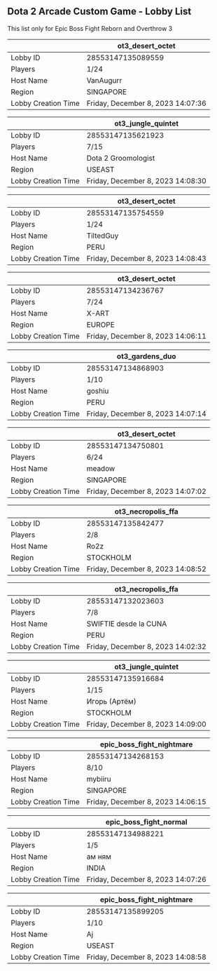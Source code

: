## Dota 2 Arcade Custom Game - Lobby List

This list only for Epic Boss Fight Reborn and Overthrow 3

|  | ot3_desert_octet |
| ------ | ------ |
| Lobby ID | 28553147135089559 |
| Players | 1/24 |
| Host Name | VanAugurr |
| Region | SINGAPORE |
| Lobby Creation Time | Friday, December 8, 2023 14:07:36 |


|  | ot3_jungle_quintet |
| ------ | ------ |
| Lobby ID | 28553147135621923 |
| Players | 7/15 |
| Host Name | Dota 2 Groomologist |
| Region | USEAST |
| Lobby Creation Time | Friday, December 8, 2023 14:08:30 |


|  | ot3_desert_octet |
| ------ | ------ |
| Lobby ID | 28553147135754559 |
| Players | 1/24 |
| Host Name | TiltedGuy |
| Region | PERU |
| Lobby Creation Time | Friday, December 8, 2023 14:08:43 |


|  | ot3_desert_octet |
| ------ | ------ |
| Lobby ID | 28553147134236767 |
| Players | 7/24 |
| Host Name | X-ART |
| Region | EUROPE |
| Lobby Creation Time | Friday, December 8, 2023 14:06:11 |


|  | ot3_gardens_duo |
| ------ | ------ |
| Lobby ID | 28553147134868903 |
| Players | 1/10 |
| Host Name | goshiu |
| Region | PERU |
| Lobby Creation Time | Friday, December 8, 2023 14:07:14 |


|  | ot3_desert_octet |
| ------ | ------ |
| Lobby ID | 28553147134750801 |
| Players | 6/24 |
| Host Name | meadow |
| Region | SINGAPORE |
| Lobby Creation Time | Friday, December 8, 2023 14:07:02 |


|  | ot3_necropolis_ffa |
| ------ | ------ |
| Lobby ID | 28553147135842477 |
| Players | 2/8 |
| Host Name | Ro2z |
| Region | STOCKHOLM |
| Lobby Creation Time | Friday, December 8, 2023 14:08:52 |


|  | ot3_necropolis_ffa |
| ------ | ------ |
| Lobby ID | 28553147132023603 |
| Players | 7/8 |
| Host Name | SWIFTIE desde la CUNA |
| Region | PERU |
| Lobby Creation Time | Friday, December 8, 2023 14:02:32 |


|  | ot3_jungle_quintet |
| ------ | ------ |
| Lobby ID | 28553147135916684 |
| Players | 1/15 |
| Host Name | Игорь (Артём) |
| Region | STOCKHOLM |
| Lobby Creation Time | Friday, December 8, 2023 14:09:00 |


|  | epic_boss_fight_nightmare |
| ------ | ------ |
| Lobby ID | 28553147134268153 |
| Players | 8/10 |
| Host Name | mybiiru |
| Region | SINGAPORE |
| Lobby Creation Time | Friday, December 8, 2023 14:06:15 |


|  | epic_boss_fight_normal |
| ------ | ------ |
| Lobby ID | 28553147134988221 |
| Players | 1/5 |
| Host Name | ам ням |
| Region | INDIA |
| Lobby Creation Time | Friday, December 8, 2023 14:07:26 |


|  | epic_boss_fight_nightmare |
| ------ | ------ |
| Lobby ID | 28553147135899205 |
| Players | 1/10 |
| Host Name | Aj |
| Region | USEAST |
| Lobby Creation Time | Friday, December 8, 2023 14:08:58 |


